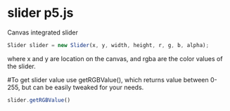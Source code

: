 # slider p5.js
Canvas integrated slider
```javascript
Slider slider = new Slider(x, y, width, height, r, g, b, alpha);
```
where x and y are location on the canvas, and rgba are the color values of the slider.

#To get slider value use getRGBValue(), which returns value between 0-255, but can be easily tweaked for your needs.
```javascript
slider.getRGBValue()
```
